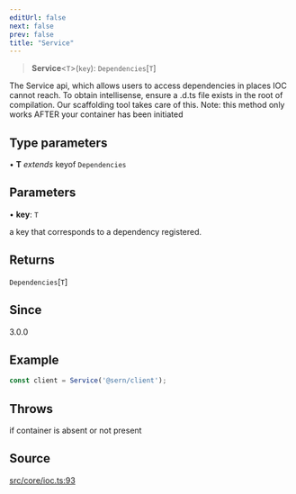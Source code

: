 ```yaml
---
editUrl: false
next: false
prev: false
title: "Service"
---
```


> **Service**\<`T`\>(`key`): `Dependencies`\[`T`\]

The Service api, which allows users to access dependencies in places IOC cannot reach. 
To obtain intellisense, ensure a .d.ts file exists in the root of compilation.
Our scaffolding tool takes care of this.
Note: this method only works AFTER your container has been initiated

## Type parameters

• **T** *extends* keyof `Dependencies`

## Parameters

• **key**: `T`

a key that corresponds to a dependency registered.

## Returns

`Dependencies`\[`T`\]

## Since

3.0.0

## Example

```ts
const client = Service('@sern/client');
```

## Throws

if container is absent or not present

## Source

[src/core/ioc.ts:93](https://github.com/sern-handler/handler/blob/3f703c17b88b6add7de919772e7b2a7faffd3910/src/core/ioc.ts#L93)
